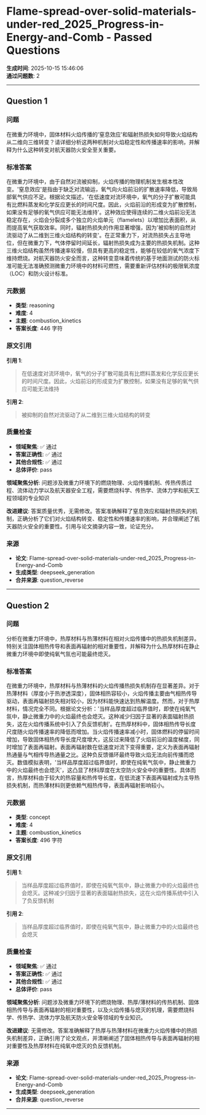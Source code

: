 # Flame-spread-over-solid-materials-under-red_2025_Progress-in-Energy-and-Comb - Passed Questions

**生成时间**: 2025-10-15 15:46:06  
**通过问题数**: 2

---

## Question 1

### 问题

在微重力环境中，固体材料火焰传播的'窒息效应'和辐射热损失如何导致火焰结构从二维向三维转变？请详细分析这两种机制对火焰稳定性和传播速率的影响，并解释为什么这种转变对航天器防火安全至关重要。

### 标准答案

在微重力环境中，由于自然对流被抑制，火焰传播的物理机制发生根本性改变。'窒息效应'是指由于缺乏对流输运，氧气向火焰前沿的扩散速率降低，导致局部氧气供应不足。根据论文描述，'在低速度对流环境中，氧气的分子扩散可能具有比燃料蒸发和化学反应更长的时间尺度。因此，火焰前沿的形成变为扩散控制，如果没有足够的氧气供应可能无法维持'。这种效应使得连续的二维火焰前沿无法稳定存在，火焰会分裂成多个独立的火焰单元（flamelets）以增加比表面积，从而提高氧气获取效率。同时，辐射热损失的作用显著增强，因为'被抑制的自然对流驱动了从二维到三维火焰结构的转变'。在正常重力下，对流热损失占主导地位，但在微重力下，气体停留时间延长，辐射热损失成为主要的热损失机制。这种三维火焰结构虽然传播速率较慢，但具有更高的稳定性，能够在较低的氧气浓度下维持燃烧。对航天器防火安全而言，这种转变意味着传统的基于地面测试的防火标准可能无法准确预测微重力环境中的材料可燃性，需要重新评估材料的极限氧浓度（LOC）和防火设计标准。

### 元数据

- **类型**: reasoning
- **难度**: 4
- **主题**: combustion_kinetics
- **答案长度**: 446 字符

### 原文引用

**引用 1**:
> 在低速度对流环境中，氧气的分子扩散可能具有比燃料蒸发和化学反应更长的时间尺度。因此，火焰前沿的形成变为扩散控制，如果没有足够的氧气供应可能无法维持

**引用 2**:
> 被抑制的自然对流驱动了从二维到三维火焰结构的转变

### 质量检查

- **领域聚焦**: ✅ 通过
- **答案正确性**: ✅ 通过
- **其他合规性**: ✅ 通过
- **总体评价**: pass

**领域聚焦分析**: 问题涉及微重力环境下的燃烧物理、火焰传播机制、传热传质过程、流体动力学以及航天器安全工程，需要燃烧科学、传热学、流体力学和航天工程领域的专业知识

**改进建议**: 答案质量优秀，无需修改。答案准确解释了窒息效应和辐射热损失的机制，正确分析了它们对火焰结构转变、稳定性和传播速率的影响，并合理阐述了航天器防火安全的重要性。引用与论文摘录内容一致，论证充分。

### 来源

- **论文**: Flame-spread-over-solid-materials-under-red_2025_Progress-in-Energy-and-Comb
- **生成类型**: deepseek_generation
- **合并来源**: question_reverse

---

## Question 2

### 问题

分析在微重力环境中，热厚材料与热薄材料在相对火焰传播中的热损失机制差异。特别关注固体相热传导和表面再辐射的相对重要性，并解释为什么热厚材料在静止微重力环境中即使纯氧气氛也可能最终熄灭。

### 标准答案

在微重力环境中，热厚材料与热薄材料的火焰传播热损失机制存在显著差异。对于热薄材料（厚度小于热渗透深度），固体相热容较小，火焰传播主要由气相热传导驱动，表面再辐射损失相对较小，因为材料能快速达到热解温度。然而，对于热厚材料，情况完全不同。根据论文分析：'当样品厚度超过临界值时，即使在纯氧气氛中，静止微重力中的火焰最终也会熄灭。这种减少归因于显著的表面辐射热损失，这在火焰传播系统中引入了负反馈机制'。在热厚材料中，固体相热传导长度尺度随火焰传播速率的降低而增加。当火焰传播速率减小时，固体燃料的停留时间增加，导致固体相热传导长度尺度增大，这反过来降低了火焰前沿的温度梯度，同时增加了表面再辐射。表面再辐射数在低速度对流下变得重要，定义为表面再辐射热通量与气相传导热通量之比。这种负反馈循环最终导致火焰无法向前传播而熄灭。数值模拟表明，'当样品厚度超过临界值时，即使在纯氧气氛中，静止微重力中的火焰最终也会熄灭'，这凸显了材料厚度在太空防火安全中的重要性。具体而言，热厚材料由于较大的热容量和热传导长度，在低流速下表面再辐射成为主导热损失机制，而热薄材料则更依赖气相热传导，表面再辐射影响较小。

### 元数据

- **类型**: concept
- **难度**: 4
- **主题**: combustion_kinetics
- **答案长度**: 496 字符

### 原文引用

**引用 1**:
> 当样品厚度超过临界值时，即使在纯氧气氛中，静止微重力中的火焰最终也会熄灭。这种减少归因于显著的表面辐射热损失，这在火焰传播系统中引入了负反馈机制

**引用 2**:
> 当样品厚度超过临界值时，即使在纯氧气氛中，静止微重力中的火焰最终也会熄灭

### 质量检查

- **领域聚焦**: ✅ 通过
- **答案正确性**: ✅ 通过
- **其他合规性**: ✅ 通过
- **总体评价**: pass

**领域聚焦分析**: 问题涉及微重力环境下的燃烧物理、热厚/薄材料的传热机制、固体相热传导与表面再辐射的相对重要性，以及火焰传播与熄灭的机理，需要燃烧科学、传热学、流体力学及航天防火安全等领域的专业知识。

**改进建议**: 无需修改。答案准确解释了热厚与热薄材料在微重力火焰传播中的热损失机制差异，正确引用了论文观点，并清晰阐述了固体相热传导与表面再辐射的相对重要性及热厚材料在纯氧中熄灭的负反馈机制。

### 来源

- **论文**: Flame-spread-over-solid-materials-under-red_2025_Progress-in-Energy-and-Comb
- **生成类型**: deepseek_generation
- **合并来源**: question_reverse

---


